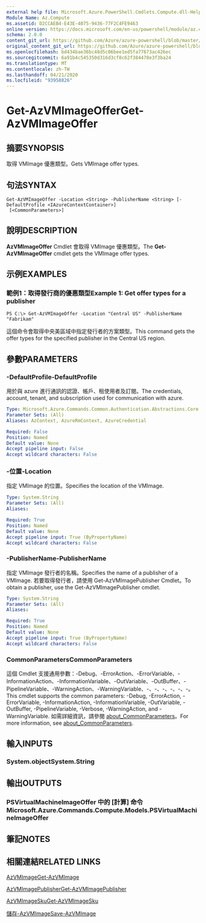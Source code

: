 ```yaml
---
external help file: Microsoft.Azure.PowerShell.Cmdlets.Compute.dll-Help.xml
Module Name: Az.Compute
ms.assetid: D2CCAEB4-E43E-4075-9436-77F2C4FE9463
online version: https://docs.microsoft.com/en-us/powershell/module/az.compute/get-azvmimageoffer
schema: 2.0.0
content_git_url: https://github.com/Azure/azure-powershell/blob/master/src/Compute/Compute/help/Get-AzVMImageOffer.md
original_content_git_url: https://github.com/Azure/azure-powershell/blob/master/src/Compute/Compute/help/Get-AzVMImageOffer.md
ms.openlocfilehash: bd434bae36bc48d5c06bee1ed5fa77673ac426ec
ms.sourcegitcommit: 6a91b4c545350d316d3cf8c62f384478e3f3ba24
ms.translationtype: MT
ms.contentlocale: zh-TW
ms.lasthandoff: 04/21/2020
ms.locfileid: "93958826"
---
```

# <span data-ttu-id="9ccb5-101">Get-AzVMImageOffer</span><span class="sxs-lookup"><span data-stu-id="9ccb5-101">Get-AzVMImageOffer</span></span>

## <span data-ttu-id="9ccb5-102">摘要</span><span class="sxs-lookup"><span data-stu-id="9ccb5-102">SYNOPSIS</span></span>
<span data-ttu-id="9ccb5-103">取得 VMImage 優惠類型。</span><span class="sxs-lookup"><span data-stu-id="9ccb5-103">Gets VMImage offer types.</span></span>

## <span data-ttu-id="9ccb5-104">句法</span><span class="sxs-lookup"><span data-stu-id="9ccb5-104">SYNTAX</span></span>

```
Get-AzVMImageOffer -Location <String> -PublisherName <String> [-DefaultProfile <IAzureContextContainer>]
 [<CommonParameters>]
```

## <span data-ttu-id="9ccb5-105">說明</span><span class="sxs-lookup"><span data-stu-id="9ccb5-105">DESCRIPTION</span></span>
<span data-ttu-id="9ccb5-106">**AzVMImageOffer** Cmdlet 會取得 VMImage 優惠類型。</span><span class="sxs-lookup"><span data-stu-id="9ccb5-106">The **Get-AzVMImageOffer** cmdlet gets the VMImage offer types.</span></span>

## <span data-ttu-id="9ccb5-107">示例</span><span class="sxs-lookup"><span data-stu-id="9ccb5-107">EXAMPLES</span></span>

### <span data-ttu-id="9ccb5-108">範例1：取得發行商的優惠類型</span><span class="sxs-lookup"><span data-stu-id="9ccb5-108">Example 1: Get offer types for a publisher</span></span>
```
PS C:\> Get-AzVMImageOffer -Location "Central US" -PublisherName "Fabrikam"
```

<span data-ttu-id="9ccb5-109">這個命令會取得中央美區域中指定發行者的方案類型。</span><span class="sxs-lookup"><span data-stu-id="9ccb5-109">This command gets the offer types for the specified publisher in the Central US region.</span></span>

## <span data-ttu-id="9ccb5-110">參數</span><span class="sxs-lookup"><span data-stu-id="9ccb5-110">PARAMETERS</span></span>

### <span data-ttu-id="9ccb5-111">-DefaultProfile</span><span class="sxs-lookup"><span data-stu-id="9ccb5-111">-DefaultProfile</span></span>
<span data-ttu-id="9ccb5-112">用於與 azure 進行通訊的認證、帳戶、租使用者及訂閱。</span><span class="sxs-lookup"><span data-stu-id="9ccb5-112">The credentials, account, tenant, and subscription used for communication with azure.</span></span>

```yaml
Type: Microsoft.Azure.Commands.Common.Authentication.Abstractions.Core.IAzureContextContainer
Parameter Sets: (All)
Aliases: AzContext, AzureRmContext, AzureCredential

Required: False
Position: Named
Default value: None
Accept pipeline input: False
Accept wildcard characters: False
```

### <span data-ttu-id="9ccb5-113">-位置</span><span class="sxs-lookup"><span data-stu-id="9ccb5-113">-Location</span></span>
<span data-ttu-id="9ccb5-114">指定 VMImage 的位置。</span><span class="sxs-lookup"><span data-stu-id="9ccb5-114">Specifies the location of the VMImage.</span></span>

```yaml
Type: System.String
Parameter Sets: (All)
Aliases:

Required: True
Position: Named
Default value: None
Accept pipeline input: True (ByPropertyName)
Accept wildcard characters: False
```

### <span data-ttu-id="9ccb5-115">-PublisherName</span><span class="sxs-lookup"><span data-stu-id="9ccb5-115">-PublisherName</span></span>
<span data-ttu-id="9ccb5-116">指定 VMImage 發行者的名稱。</span><span class="sxs-lookup"><span data-stu-id="9ccb5-116">Specifies the name of a publisher of a VMImage.</span></span>
<span data-ttu-id="9ccb5-117">若要取得發行者，請使用 Get-AzVMImagePublisher Cmdlet。</span><span class="sxs-lookup"><span data-stu-id="9ccb5-117">To obtain a publisher, use the Get-AzVMImagePublisher cmdlet.</span></span>

```yaml
Type: System.String
Parameter Sets: (All)
Aliases:

Required: True
Position: Named
Default value: None
Accept pipeline input: True (ByPropertyName)
Accept wildcard characters: False
```

### <span data-ttu-id="9ccb5-118">CommonParameters</span><span class="sxs-lookup"><span data-stu-id="9ccb5-118">CommonParameters</span></span>
<span data-ttu-id="9ccb5-119">這個 Cmdlet 支援通用參數：-Debug、-ErrorAction、-ErrorVariable、-InformationAction、-InformationVariable、-OutVariable、-OutBuffer、-PipelineVariable、-WarningAction、-WarningVariable、-、-、-、-、-、-。</span><span class="sxs-lookup"><span data-stu-id="9ccb5-119">This cmdlet supports the common parameters: -Debug, -ErrorAction, -ErrorVariable, -InformationAction, -InformationVariable, -OutVariable, -OutBuffer, -PipelineVariable, -Verbose, -WarningAction, and -WarningVariable.</span></span> <span data-ttu-id="9ccb5-120">如需詳細資訊，請參閱 [about_CommonParameters](http://go.microsoft.com/fwlink/?LinkID=113216)。</span><span class="sxs-lookup"><span data-stu-id="9ccb5-120">For more information, see [about_CommonParameters](http://go.microsoft.com/fwlink/?LinkID=113216).</span></span>

## <span data-ttu-id="9ccb5-121">輸入</span><span class="sxs-lookup"><span data-stu-id="9ccb5-121">INPUTS</span></span>

### <span data-ttu-id="9ccb5-122">System.object</span><span class="sxs-lookup"><span data-stu-id="9ccb5-122">System.String</span></span>

## <span data-ttu-id="9ccb5-123">輸出</span><span class="sxs-lookup"><span data-stu-id="9ccb5-123">OUTPUTS</span></span>

### <span data-ttu-id="9ccb5-124">PSVirtualMachineImageOffer 中的 [計算] 命令</span><span class="sxs-lookup"><span data-stu-id="9ccb5-124">Microsoft.Azure.Commands.Compute.Models.PSVirtualMachineImageOffer</span></span>

## <span data-ttu-id="9ccb5-125">筆記</span><span class="sxs-lookup"><span data-stu-id="9ccb5-125">NOTES</span></span>

## <span data-ttu-id="9ccb5-126">相關連結</span><span class="sxs-lookup"><span data-stu-id="9ccb5-126">RELATED LINKS</span></span>

[<span data-ttu-id="9ccb5-127">AzVMImage</span><span class="sxs-lookup"><span data-stu-id="9ccb5-127">Get-AzVMImage</span></span>](./Get-AzVMImage.md)

[<span data-ttu-id="9ccb5-128">AzVMImagePublisher</span><span class="sxs-lookup"><span data-stu-id="9ccb5-128">Get-AzVMImagePublisher</span></span>](./Get-AzVMImagePublisher.md)

[<span data-ttu-id="9ccb5-129">AzVMImageSku</span><span class="sxs-lookup"><span data-stu-id="9ccb5-129">Get-AzVMImageSku</span></span>](./Get-AzVMImageSku.md)

[<span data-ttu-id="9ccb5-130">儲存-AzVMImage</span><span class="sxs-lookup"><span data-stu-id="9ccb5-130">Save-AzVMImage</span></span>](./Save-AzVMImage.md)



